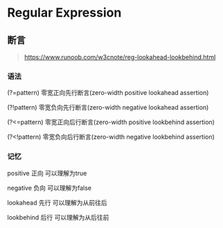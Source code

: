 # Regular Expression

## 断言

> https://www.runoob.com/w3cnote/reg-lookahead-lookbehind.html

### 语法
(?=pattern) 零宽正向先行断言(zero-width positive lookahead assertion)

(?!pattern) 零宽负向先行断言(zero-width negative lookahead assertion)

(?<=pattern) 零宽正向后行断言(zero-width positive lookbehind assertion)

(?<!pattern) 零宽负向后行断言(zero-width negative lookbehind assertion)

### 记忆
positive 正向 可以理解为true

negative 负向 可以理解为false

lookahead 先行 可以理解为从前往后

lookbehind 后行 可以理解为从后往前


